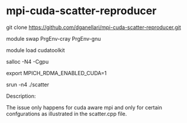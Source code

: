 # mpi-cuda-scatter-reproducer

git clone https://github.com/dganellari/mpi-cuda-scatter-reproducer.git

module swap PrgEnv-cray PrgEnv-gnu

module load cudatoolkit

salloc -N4 -Cgpu

export MPICH_RDMA_ENABLED_CUDA=1

srun -n4 ./scatter 

Description:

The issue only happens for cuda aware mpi  and only for certain confgurations as illustrated in the scatter.cpp file.
